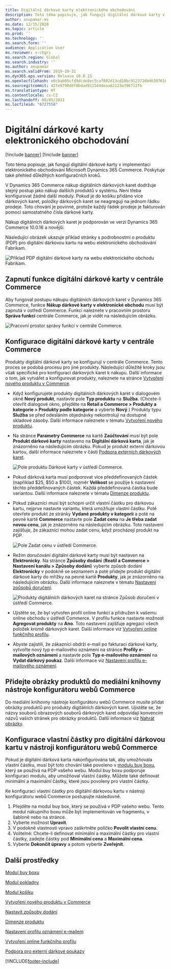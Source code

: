 ```yaml
---
title: Digitální dárkové karty elektronického obchodování
description: Toto téma popisuje, jak fungují digitální dárkové karty v implementaci elektronického obchodování Microsoft Dynamics 365 Commerce. Poskytuje také přehled důležitých konfiguračních kroků.
author: anupamar-ms
ms.date: 12/15/2020
ms.topic: article
ms.prod: ''
ms.technology: ''
ms.search.form: ''
audience: Application User
ms.reviewer: v-chgri
ms.search.region: Global
ms.search.industry: ''
ms.author: anupamar
ms.search.validFrom: 2019-10-31
ms.dyn365.ops.version: Release 10.0.15
ms.openlocfilehash: e0cbab05cfd9dcde8ec5caf802d13cd10bc9123716b46307616b0e3e66f0f061
ms.sourcegitcommit: 42fe9790ddf0bdad911544deaa82123a396712fb
ms.translationtype: HT
ms.contentlocale: cs-CZ
ms.lasthandoff: 08/05/2021
ms.locfileid: "6727550"
---
```

# <a name="e-commerce-digital-gift-cards"></a>Digitální dárkové karty elektronického obchodování

[!include [banner](includes/banner.md)]
[!include [banner](includes/preview-banner.md)]

Toto téma popisuje, jak fungují digitální dárkové karty v implementaci elektronického obchodování Microsoft Dynamics 365 Commerce. Poskytuje také přehled důležitých konfiguračních kroků.

V Dynamics 365 Commerce nákup digitálních dárkových karet dodržuje stejný postup jako nákup dalších produktů v systému. Není třeba konfigurovat žádné další moduly. Pokud je do košíku přidáno více dárkových karet, položky dárkových karet se neagregují na jednom řádku prodeje. Toto chování je povinné, protože každý řádek prodeje je fakturován pomocí samostatného čísla dárkové karty.

Nákup digitálních dárkových karet je podporován ve verzi Dynamics 365 Commerce 10.0.16 a novější.

Následující obrázek ukazuje příklad stránky s podrobnostmi o produktu (PDP) pro digitální dárkovou kartu na webu elektronického obchodování Fabrikam.

![Příklad PDP digitální dárkové karty na webu elektronického obchodu Fabrikam.](./media/GiftcardPDP.PNG)

## <a name="turn-on-the-digital-gift-card-feature-in-commerce-headquarters"></a>Zapnutí funkce digitální dárkové karty v centrále Commerce

Aby fungoval postupu nákupu digitálních dárkových karet v Dynamics 365 Commerce, funkce **Nákup dárkové karty v elektronické obchodu** musí být zapnutá v ústředí Commerce. Funkci naleznete v pracovním prostoru **Správa funkcí** centrále Commerce, jak je vidět na následujícím obrázku.

![Pracovní prostor správy funkcí v centrále Commerce.](./media/Featureflag.PNG)

## <a name="configure-a-digital-gift-card-in-commerce-headquarters"></a>Konfigurace digitální dárkové karty v centrále Commerce

Produkty digitální dárkové karty se konfigurují v centrále Commerce. Tento proces se podobá procesu pro jiné produkty. Následující důležité kroky jsou však specifické pro konfiguraci dárkových karet k nákupu. Další informace o tom, jak vytvářet a konfigurovat produkty, naleznete na stránce [Vytvoření nového produktu v Commerce](create-new-product-commerce.md).

- Když konfigurujete produkty digitálních dárkových karet v dialogovém okně **Nový produkt**, nastavte pole **Typ produktu** na **Služba**. (Chcete-li otevřít dialogové okno, přejděte na **Retail a Commerce \> Produkty a kategorie \> Produkty podle kategorie** a vyberte **Nový**.) Produkty typu **Služba** se před odesláním objednávky nekontrolují na dostupné skladové zásoby. Další informace naleznete v tématu [Vytvoření nového produktu](create-new-product-commerce.md#create-a-new-product).
- Na stránce **Parametry Commerce** na kartě **Zaúčtování** musí být pole **Produkt dárkové karty** nastaveno na **Digitální dárková karta**, jak je znázorněno na následujícím obrázku. Pokud je produkt externí dárkovou kartou, další informace naleznete v části [Podpora externích dárkových karet](./dev-itpro/gift-card.md).

    ![Pole produktu Dárkové karty v ústředí Commerce.](./media/PostGiftcard.png)

- Pokud dárková karta musí podporovat více předdefinovaných částek (například $25, $50 a $100), rozměr **Velikost** se použije k nastavení těchto předdefinovaných částek. Každá předdefinovaná částka bude variantou. Další informace naleznete v tématu [Dimenze produktu](../supply-chain/pim/product-dimensions.md?toc=%2fdynamics365%2fretail%2ftoc.json).
- Pokud zákazníci musí být schopni určit vlastní částku pro dárkovou kartu, nejprve nastavte variantu, která umožňuje vlastní částku. Poté otevřete produkt ze stránky **Vydané produkty v kategorii** a poté na pevné kartě **Commerce** nastavte pole **Zadat cenu** na **Je třeba zadat novou cenu**, jak je znázorněno na následujícím obrázku. Toto nastavení zajišťuje, že zákazníci mohou zadat cenu, když procházejí produkt na PDP.

    ![Pole Zadat cenu v ústředí Commerce.](./media/KeyInPrice.png)

- Režim doručování digitální dárkové karty musí být nastaven na **Elektronicky**. Na stránce **Způsoby dodání** (**Reatil a Commerce \> Nastavení kanálu \> Způsoby dodání**) vyberte způsob dodání **Elektronicky** v podokně se seznamem a poté přidejte produkt digitální dárkové karty do mřížky na pevné kartě **Produkty**, jak je znázorněno na následujícím obrázku. Další informace naleznete v tématu [Nastavení způsobů doručení](/dynamicsax-2012/appuser-itpro/set-up-modes-of-delivery).

    ![Produkty digitálních dárkových karet na stránce Způsob doručení v ústředí Commerce.](./media/ElectronicMode.PNG)

- Ujistěte se, že byl vytvořen profil online funkcí a přidružen k vašemu online obchodu v ústředí Commerce. V profilu funkce nastavte možnost **Agregovat produkty** na **Ano**. Toto nastavení zajišťuje agregaci všech položek kromě dárkových karet. Další informace viz [Vytvoření online funkčního profilu](online-functionality-profile.md).
- Abyste zajistili, že zákazníci obdrží e-mail po fakturaci dárkové karty, vytvořte nový typ e-mailového oznámení na stránce **Profily e-mailových oznámení** a nastavte pole **Typ e-mailového oznámení** na **Vydat dárkový poukaz**. Další informace viz [Nastavení profilu e-mailového oznámení](email-notification-profiles.md).

## <a name="add-product-images-to-the-commerce-site-builder-media-library"></a>Přidejte obrázky produktů do mediální knihovny nástroje konfigurátoru webů Commerce

Do mediální knihovny nástroje konfigurátoru webů Commerce musíte přidat obrázky produktů pro produkty digitálních dárkových karet. Ujistěte se, že názvy souborů obrazových souborů dárkových karet odpovídají konvencím názvů vašich stránek pro obrázky produktů. Další informace viz [Nahrát obrázky](dam-upload-images.md).

## <a name="configure-a-custom-amount-for-a-digital-gift-card-in-commerce-site-builder"></a>Konfigurace vlastní částky pro digitální dárkovou kartu v nástroji konfigurátoru webů Commerce

Pokud je digitální dárková karta nakonfigurována tak, aby umožňovala vlastní částku, musí být toto chování také povoleno v [modulu buy boxu](add-buy-box.md), který se používá na PDP vašeho webu. Modul buy boxu podporuje konfiguraci modulu, aby umožňoval vlastní částky. Můžete také definovat minimální a maximální částky, které jsou povoleny pro vlastní částky.

Ke konfiguraci vlastní částky pro digitální dárkovou kartu v nástroji konfigurátoru webů Commerce postupujte následovně.

1. Přejděte na modul buy box, který se používá v PDP vašeho webu. Tento modul nákupního boxu může být implementován ve fragmentu, v šabloně nebo na stránce.
1. Vyberte možnost **Upravit**.
1. V podokně vlastností vpravo zaškrtněte políčko **Povolit vlastní cenu**.
1. Volitelné: Chcete-li definovat minimální a maximální částky pro vlastní částky, zadejte částky pod **Minimální cena** a **Maximální cena**.
1. Vyberte **Dokončit úpravy** a potom vyberte **Zveřejnit**.

## <a name="additional-resources"></a>Další prostředky

[Modul buy boxu](add-buy-box.md)

[Modul pokladny](add-checkout-module.md)

[Modul košíku](add-cart-module.md)

[Vytvoření nového produktu v Commerce](create-new-product-commerce.md)

[Nastavit způsoby dodání](/dynamicsax-2012/appuser-itpro/set-up-modes-of-delivery)

[Dimenze produktu](../supply-chain/pim/product-dimensions.md?toc=%2fdynamics365%2fretail%2ftoc.json)

[Nastavení profilu oznámení e-mailem](email-notification-profiles.md)

[Vytvoření online funkčního profilu](online-functionality-profile.md)

[Podpora pro externí dárkové poukazy](./dev-itpro/gift-card.md)


[!INCLUDE[footer-include](../includes/footer-banner.md)]